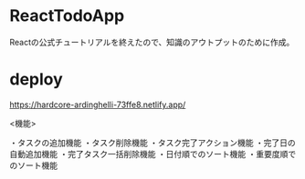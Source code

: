 # ReactTodoApp
Reactの公式チュートリアルを終えたので、知識のアウトプットのために作成。
# deploy
https://hardcore-ardinghelli-73ffe8.netlify.app/

<機能>

・タスクの追加機能
・タスク削除機能
・タスク完了アクション機能
・完了日の自動追加機能
・完了タスク一括削除機能
・日付順でのソート機能
・重要度順でのソート機能
